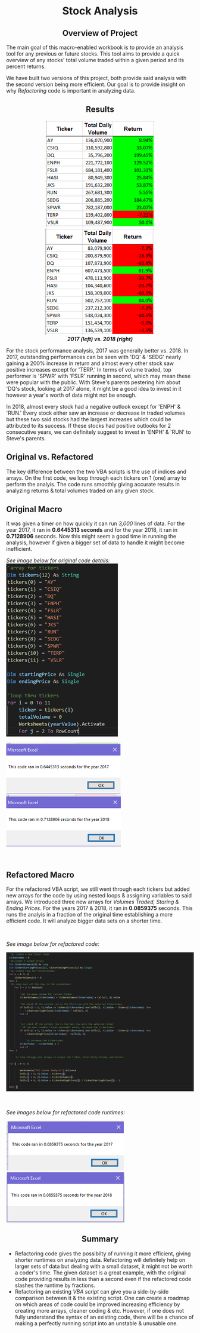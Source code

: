 
# <div align="center">__Stock Analysis__</div>

## <div align="center">__Overview of Project__</div>
The main goal of this macro-enabled workbook is to provide an analysis tool for any previous or future stocks. This tool aims to provide a quick overview of any stocks' total volume traded within a given period and its percent returns. 

We have built two versions of this project, both provide said analysis with the second version being more efficient. Our goal is to provide insight on why _Refactoring_ code is important in analyzing data.

## <div align="center">__Results__</div>

<div align="center"> 

![alt-text-1](https://raw.githubusercontent.com/RobC30/stock-analysis/main/Resources/stock2017.png) ![alt-text-2](https://raw.githubusercontent.com/RobC30/stock-analysis/main/Resources/stock2018.png) 
 <br>
 ___2017 (left) vs. 2018 (right)___
</div>

For the stock performance analysis, 2017 was generally better vs. 2018. In 2017, outstanding performances can be seen with 'DQ' & 'SEDG' nearly gaining a 200% increase in return and almost every other stock saw positive increases except for 'TERP.' In terms of volume traded, top performer is 'SPWR' with 'FSLR' running in second, which may mean these were popular with the public. With Steve's parents pestering him about 'DQ's stock, looking at 2017 alone, it might be a good idea to invest in it however a year's worth of data might not be enough.

In 2018, almost every stock had a negative outlook except for 'ENPH' & 'RUN.' Every stock either saw an increase or decrease in traded volumes but these two said stocks had the largest increases which could be attributed to its success. If these stocks had positive outlooks for 2 consecutive years, we can definitely suggest to invest in 'ENPH' & 'RUN' to Steve's parents.

## Original vs. Refactored
The key difference between the two VBA scripts is the use of indices and arrays. On the first code, we loop through each tickers on 1 (one) array to perform the analyis. The code runs smoothly giving accurate results in analyzing returns & total volumes traded on any given stock. 

## Original Macro
It was given a timer on how quickly it can run _3,000_ lines of data. For the year 2017, it ran in __0.6445313 seconds__ and for the year 2018, it ran in __0.7128906__ seconds. Now this might seem a good time in running the analysis, however if given a bigger set of data to handle it might become inefficient.

_See image below for original code details:_
<br>
![image](https://raw.githubusercontent.com/RobC30/stock-analysis/main/Resources/code.PNG)
<br>

![alt-text-1](https://raw.githubusercontent.com/RobC30/stock-analysis/main/Resources/orig_runtime2017.png) ![alt-text-2](https://raw.githubusercontent.com/RobC30/stock-analysis/main/Resources/orig_runtime2018.png)

<br>

## Refactored Macro
For the refactored VBA script, we still went through each tickers but added new arrays for the code by using nested loops & assigning variables to said arrays. We introduced three new arrays for _Volumes Traded, Staring & Ending Prices_. For the years 2017 & 2018, it ran in __0.0859375__ seconds. This runs the analyis in a fraction of the original time establishing a more efficient code. It will analyze bigger data sets on a shorter time.

<br>

_See image below for refactored code:_

![image](https://raw.githubusercontent.com/RobC30/stock-analysis/main/Resources/code2.PNG)

<BR>

_See images below for refactored code runtimes:_

![alt-text-1](https://raw.githubusercontent.com/RobC30/stock-analysis/main/Resources/refactored_runtime2017.png) ![alt-text-2](https://raw.githubusercontent.com/RobC30/stock-analysis/main/Resources/refactored_runtime2018.png)


## <div align="center">__Summary__</div>
- Refactoring code gives the possibilty of running it more efficient, giving shorter runtimes on analyzing data. Refactoring will definitely help on larger sets of data but dealing with a small dataset, it might not be worth a coder's time. The given dataset is a great example, with the original code providing results in less than a second even if the refactored code slashes the runtime by fractions.
- Refactoring an existing _VBA script_ can give you a side-by-side comparison between it & the existing script. One can create a roadmap on which areas of code could be improved increasing efficiency by creating more arrays, cleaner coding & etc. However, if one does not fully understand the syntax of an existing code, there will be a chance of making a perfectly running script into an unstable & unusable one.

